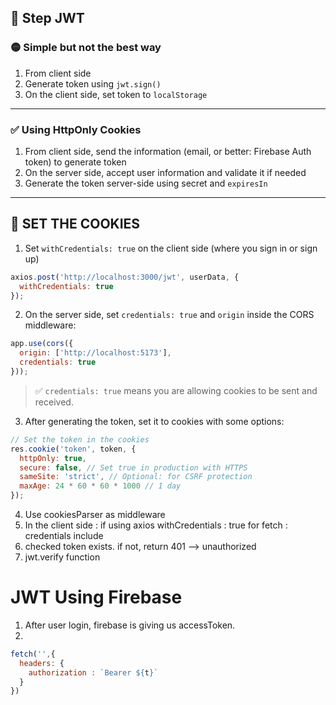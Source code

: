## 🔐 Step JWT

### 🟡 Simple but not the best way

1. From client side
2. Generate token using `jwt.sign()`
3. On the client side, set token to `localStorage`

---

### ✅ Using HttpOnly Cookies

1. From client side, send the information (email, or better: Firebase Auth token) to generate token
2. On the server side, accept user information and validate it if needed
3. Generate the token server-side using secret and `expiresIn`

---

## 🍪 SET THE COOKIES

1. Set `withCredentials: true` on the client side (where you sign in or sign up)

```js
axios.post('http://localhost:3000/jwt', userData, {
  withCredentials: true
});
```

2. On the server side, set `credentials: true` and `origin` inside the CORS middleware:

```js
app.use(cors({
  origin: ['http://localhost:5173'],
  credentials: true
}));
```

> ✅ `credentials: true` means you are allowing cookies to be sent and received.

3. After generating the token, set it to cookies with some options:

```js
// Set the token in the cookies
res.cookie('token', token, {
  httpOnly: true,
  secure: false, // Set true in production with HTTPS
  sameSite: 'strict', // Optional: for CSRF protection
  maxAge: 24 * 60 * 60 * 1000 // 1 day
});
```

4. Use cookiesParser as middleware
5. In the client side : if using axios withCredentials : true for fetch : credentials include
6. checked token exists. if not, return 401 --> unauthorized
7. jwt.verify function


# JWT Using Firebase
1. After user login, firebase is giving us accessToken.
2. 
```javascript
fetch('',{
  headers: {
    authorization : `Bearer ${t}`
  }
})
```